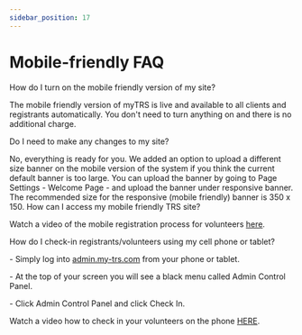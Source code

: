 ```yaml
---
sidebar_position: 17
---
```




# Mobile-friendly FAQ

How do I turn on the mobile friendly version of my site?

The mobile friendly version of myTRS is live and available to all clients and registrants automatically. You don't need to turn anything on and there is no additional charge.

  

Do I need to make any changes to my site?

No, everything is ready for you. We added an option to upload a different size banner on the mobile version of the system if you think the current default banner is too large. You can upload the banner by going to Page Settings - Welcome Page - and upload the banner under responsive banner. The recommended size for the responsive (mobile friendly) banner is 350 x 150. How can I access my mobile friendly TRS site?


Watch a video of the mobile registration process for volunteers [here](<individual_registration_demonstration.md>).

  

How do I check-in registrants/volunteers using my cell phone or tablet?

\- Simply log into [admin.my-trs.com](<http://admin.my-trs.com/>) from your phone or tablet.

\- At the top of your screen you will see a black menu called Admin Control Panel.

\- Click Admin Control Panel and click Check In.

Watch a video how to check in your volunteers on the phone [HERE](<../registration_management/check_ins.md>).
